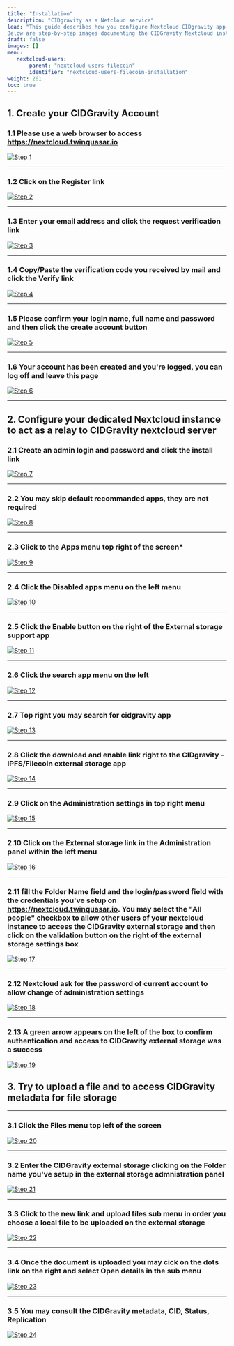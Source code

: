 ```yaml
--- 
title: "Installation" 
description: "CIDgravity as a Netcloud service"
lead: "This guide describes how you configure Nextcloud CIDgravity app in order to onboard data to Filecoin.
Below are step-by-step images documenting the CIDGravity Nextcloud installation process."
draft: false 
images: [] 
menu: 
   nextcloud-users: 
       parent: "nextcloud-users-filecoin" 
       identifier: "nextcloud-users-filecoin-installation" 
weight: 201 
toc: true
---
```

## 1. Create your CIDGravity Account

### 1.1 Please use a web browser to access https://nextcloud.twinquasar.io
[![Step 1](img/install_01.png)](img/install_01.png)

---

### 1.2 Click on the Register link
[![Step 2](img/install_02.png)](img/install_02.png)

---

### 1.3 Enter your email address and click the request verification link
[![Step 3](img/install_03.png)](img/install_03.png)

---

### 1.4 Copy/Paste the verification code you received by mail and click the Verify link
[![Step 4](img/install_04.png)](img/install_04.png)

---

### 1.5 Please confirm your login name, full name and password and then click the create account button
[![Step 5](img/install_05.png)](img/install_05.png)

---

### 1.6 Your account has been created and you're logged, you can log off and leave this page
[![Step 6](img/install_06.png)](img/install_06.png)

---

## 2. Configure your dedicated Nextcloud instance to act as a relay to CIDGravity nextcloud server

### 2.1 Create an admin login and password and click the install link
[![Step 7](img/install_07.png)](img/install_07.png)

---

### 2.2 You may skip default recommanded apps, they are not required
[![Step 8](img/install_08.png)](img/install_08.png)

---

### 2.3 Click to the Apps menu top right of the screen*
[![Step 9](img/install_09.png)](img/install_09.png)

---

### 2.4 Click the Disabled apps menu on the left menu
[![Step 10](img/install_10.png)](img/install_10.png)

---

### 2.5 Click the Enable button on the right of the External storage support app
[![Step 11](img/install_11.png)](img/install_11.png)

---

### 2.6 Click the search app menu on the left
[![Step 12](img/install_12.png)](img/install_12.png)

---

### 2.7 Top right you may search for cidgravity app
[![Step 13](img/install_13.png)](img/install_13.png)

---

### 2.8 Click the download and enable link right to the CIDgravity - IPFS/Filecoin external storage app
[![Step 14](img/install_14.png)](img/install_14.png)

---

### 2.9 Click on the Administration settings in top right menu
[![Step 15](img/install_15.png)](img/install_15.png)

---

### 2.10 Click on the External storage link in the Administration panel within the left menu
[![Step 16](img/install_16.png)](img/install_16.png)

---

### 2.11 fill the Folder Name field and the login/password field with the credentials you've setup on https://nextcloud.twinquasar.io. You may select the "All people" checkbox to allow other users of your nextcloud instance to access the CIDGravity external storage and then click on the validation button on the right of the external storage settings box
[![Step 17](img/install_17.png)](img/install_17.png)

---

### 2.12 Nextcloud ask for the password of current account to allow change of administration settings
[![Step 18](img/install_18.png)](img/install_18.png)

---

### 2.13 A green arrow appears on the left of the box to confirm authentication and access to CIDGravity external storage was a success
[![Step 19](img/install_19.png)](img/install_19.png)

## 3. Try to upload a file and to access CIDGravity metadata for file storage

---

### 3.1 Click the Files menu top left of the screen
[![Step 20](img/install_20.png)](img/install_20.png)

---

### 3.2 Enter the CIDGravity external storage clicking on the Folder name you've setup in the external storage admnistration panel
[![Step 21](img/install_21.png)](img/install_21.png)

---

### 3.3 Click to the new link and upload files sub menu in order you choose a local file to be uploaded on the external storage
[![Step 22](img/install_22.png)](img/install_22.png)

---

### 3.4 Once the document is uploaded you may cick on the dots link on the right and select Open details in the sub menu
[![Step 23](img/install_23.png)](img/install_23.png)

---

### 3.5 You may consult the CIDGravity metadata, CID, Status, Replication
[![Step 24](img/install_24.png)](img/install_24.png)
